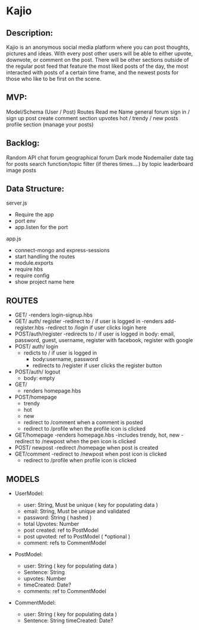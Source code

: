# Kajio

## Description: 
Kajio is an anonymous social media platform where you can post thoughts, pictures and ideas. With every post other users will be able to either upvote, downvote, or comment on the post. There will be other sections outside of the regular post feed that feature the most liked posts of the day, the most interacted with posts of a certain time frame, and the newest posts for those who like to be first on the scene. 

## MVP: 

Model/Schema (User / Post)
Routes
Read me
Name
general forum
sign in / sign up
post create
comment section
upvotes
hot / trendy / new posts
profile section (manage your posts)

## Backlog:
Random API chat forum
geographical forum
Dark mode
Nodemailer 
date tag for posts
search function/topic filter (if theres times….) by topic
leaderboard 
image posts

## Data Structure:
server.js
- Require the app
- port env
- app.listen for the port

app.js
- connect-mongo and express-sessions
- start handling the routes
- module.exports
- require hbs
- require config
- show project name here

## ROUTES
- GET/
	-renders login-signup.hbs
- GET/ auth/ register
	-redirect to / if user is logged in
	-renders add-register.hbs
	-redirect to /login if user clicks login here
- POST/auth/register
	-redirects to / if user is logged in
	body: email, password, guest, username, register with facebook, register with google
- POST/ auth/ login
  - redicts to / if user is logged in
	- body:username, password
	- redirects to /register if user clicks the register button
- POST/auth/ logout
	- body: empty
- GET/ 
  - renders homepage.hbs
- POST/homepage
	- trendy
	- hot
	- new
	- redirect to /comment when a comment is posted
	- redirect to /profile when the profile icon is clicked
- GET/homepage
	-renders homepage.hbs
	-includes trendy, hot, new
	-redirect to /newpost when the pen icon is clicked
- POST/ newpost
	-redirect /homepage when post is created
- GET/comment
	-redirect to /newpost when post icon is clicked
	- redirect to /profile when profile icon is clicked

## MODELS
- UserModel: 
  - user: 	String, Must be unique ( key for populating data )
  - email: 		String, Must be unique and validated
  - password: 	String ( hashed )
  - total Upvotes: 	Number
  - post created: 	ref to PostModel
  - post upvoted: 	ref to PostModel ( *optional )
  - comment: 	refs to CommentModel

- PostModel:
  - user: 		String ( key for populating data )
  - Sentence: 	String
  - upvotes: 	Number
  - timeCreated: 	Date?
  - comments: 	ref to CommentModel

- CommentModel: 
  - user: 	String ( key for populating data )
  - Sentence: 	String
timeCreated: 	Date?

